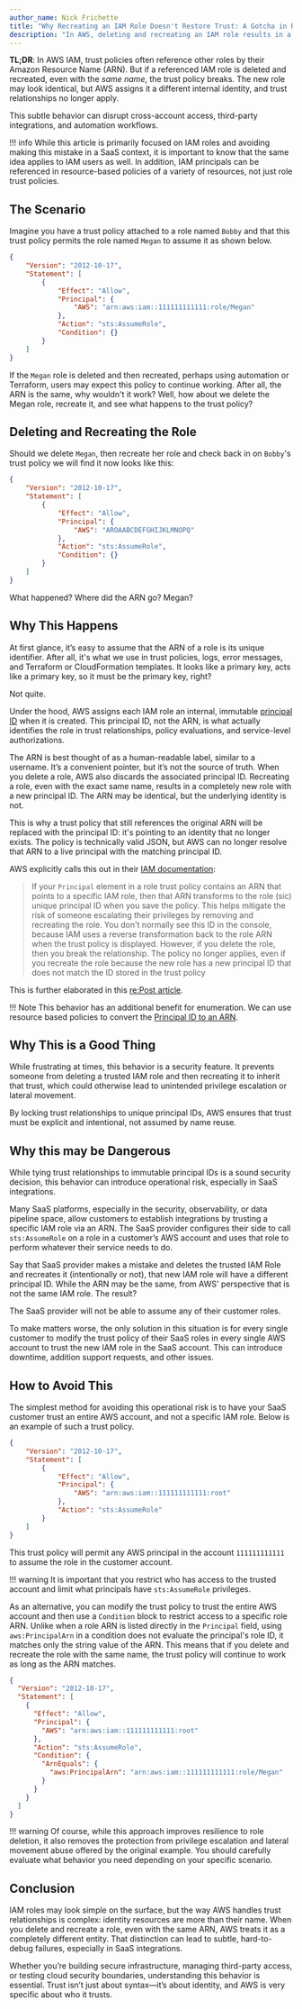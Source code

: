 ```yaml
---
author_name: Nick Frichette
title: "Why Recreating an IAM Role Doesn't Restore Trust: A Gotcha in Role ARNs"
description: "In AWS, deleting and recreating an IAM role results in a new identity that breaks existing trust policies. This behavior improves security by preventing identity spoofing but can cause failures in cross-account access and third-party integrations if not properly understood."
---
```


**TL;DR**: In AWS IAM, trust policies often reference other roles by their Amazon Resource Name (ARN). But if a referenced IAM role is deleted and recreated, even with the *same name*, the trust policy breaks. The new role may look identical, but AWS assigns it a different internal identity, and trust relationships no longer apply.

This subtle behavior can disrupt cross-account access, third-party integrations, and automation workflows.

!!! info
    While this article is primarily focused on IAM roles and avoiding making this mistake in a SaaS context, it is important to know that the same idea applies to IAM users as well. In addition, IAM principals can be referenced in resource-based policies of a variety of resources, not just role trust policies.

## The Scenario

Imagine you have a trust policy attached to a role named `Bobby` and that this trust policy permits the role named `Megan` to assume it as shown below.

```json
{
    "Version": "2012-10-17",
    "Statement": [
        {
            "Effect": "Allow",
            "Principal": {
                "AWS": "arn:aws:iam::111111111111:role/Megan"
            },
            "Action": "sts:AssumeRole",
            "Condition": {}
        }
    ]
}
```

If the `Megan` role is deleted and then recreated, perhaps using automation or Terraform, users may expect this policy to continue working. After all, the ARN is the same, why wouldn't it work? Well, how about we delete the Megan role, recreate it, and see what happens to the trust policy?

## Deleting and Recreating the Role
Should we delete `Megan`, then recreate her role and check back in on `Bobby`'s trust policy we will find it now looks like this:

```json
{
    "Version": "2012-10-17",
    "Statement": [
        {
            "Effect": "Allow",
            "Principal": {
                "AWS": "AROAABCDEFGHIJKLMNOPQ"
            },
            "Action": "sts:AssumeRole",
            "Condition": {}
        }
    ]
}
```

What happened? Where did the ARN go? Megan?

## Why This Happens

At first glance, it’s easy to assume that the ARN of a role is its unique identifier. After all, it's what we use in trust policies, logs, error messages, and Terraform or CloudFormation templates. It looks like a primary key, acts like a primary key, so it must be the primary key, right?

Not quite.

Under the hood, AWS assigns each IAM role an internal, immutable [principal ID](../general-knowledge/iam-key-identifiers.md) when it is created. This principal ID, not the ARN, is what actually identifies the role in trust relationships, policy evaluations, and service-level authorizations.

The ARN is best thought of as a human-readable label, similar to a username. It’s a convenient pointer, but it’s not the source of truth. When you delete a role, AWS also discards the associated principal ID. Recreating a role, even with the exact same name, results in a completely new role with a new principal ID. The ARN may be identical, but the underlying identity is not.

This is why a trust policy that still references the original ARN will be replaced with the principal ID: it's pointing to an identity that no longer exists. The policy is technically valid JSON, but AWS can no longer resolve that ARN to a live principal with the matching principal ID.

AWS explicitly calls this out in their [IAM documentation](https://docs.aws.amazon.com/IAM/latest/UserGuide/reference_policies_elements_principal.html#principal-roles):

> If your `Principal` element in a role trust policy contains an ARN that points to a specific IAM role, then that ARN transforms to the role (sic) unique principal ID when you save the policy. This helps mitigate the risk of someone escalating their privileges by removing and recreating the role. You don't normally see this ID in the console, because IAM uses a reverse transformation back to the role ARN when the trust policy is displayed. However, if you delete the role, then you break the relationship. The policy no longer applies, even if you recreate the role because the new role has a new principal ID that does not match the ID stored in the trust policy

This is further elaborated in this [re:Post article](https://repost.aws/articles/ARSqFcxvd7R9u-gcFD9nmA5g/understanding-aws-s-handling-of-deleted-iam-roles-in-policies).

!!! Note
    This behavior has an additional benefit for enumeration. We can use resource based policies to convert the [Principal ID to an ARN](../enumeration/enumerate_principal_arn_from_unique_id.md).

## Why This is a Good Thing

While frustrating at times, this behavior is a security feature. It prevents someone from deleting a trusted IAM role and then recreating it to inherit that trust, which could otherwise lead to unintended privilege escalation or lateral movement.

By locking trust relationships to unique principal IDs, AWS ensures that trust must be explicit and intentional, not assumed by name reuse.

## Why this may be Dangerous

While tying trust relationships to immutable principal IDs is a sound security decision, this behavior can introduce operational risk, especially in SaaS integrations.

Many SaaS platforms, especially in the security, observability, or data pipeline space, allow customers to establish integrations by trusting a specific IAM role via an ARN. The SaaS provider configures their side to call `sts:AssumeRole` on a role in a customer’s AWS account and uses that role to perform whatever their service needs to do.

Say that SaaS provider makes a mistake and deletes the trusted IAM Role and recreates it (intentionally or not), that new IAM role will have a different principal ID. While the ARN may be the same, from AWS' perspective that is not the same IAM role. The result? 

The SaaS provider will not be able to assume any of their customer roles.

To make matters worse, the only solution in this situation is for every single customer to modify the trust policy of their SaaS roles in every single AWS account to trust the new IAM role in the SaaS account. This can introduce downtime, addition support requests, and other issues.

## How to Avoid This

The simplest method for avoiding this operational risk is to have your SaaS customer trust an entire AWS account, and not a specific IAM role. Below is an example of such a trust policy.

```json
{
    "Version": "2012-10-17",
    "Statement": [
        {
            "Effect": "Allow",
            "Principal": {
                "AWS": "arn:aws:iam::111111111111:root"
            },
            "Action": "sts:AssumeRole"
        }
    ]
}
```

This trust policy will permit any AWS principal in the account `111111111111` to assume the role in the customer account. 

!!! warning
    It is important that you restrict who has access to the trusted account and limit what principals have `sts:AssumeRole` privileges.

As an alternative, you can modify the trust policy to trust the entire AWS account and then use a `Condition` block to restrict access to a specific role ARN. Unlike when a role ARN is listed directly in the `Principal` field, using `aws:PrincipalArn` in a condition does not evaluate the principal's role ID, it matches only the string value of the ARN. This means that if you delete and recreate the role with the same name, the trust policy will continue to work as long as the ARN matches.

```json
{
  "Version": "2012-10-17",
  "Statement": [
    {
      "Effect": "Allow",
      "Principal": {
        "AWS": "arn:aws:iam::111111111111:root"
      },
      "Action": "sts:AssumeRole",
      "Condition": {
        "ArnEquals": {
          "aws:PrincipalArn": "arn:aws:iam::111111111111:role/Megan"
        }
      }
    }
  ]
}
```

!!! warning
    Of course, while this approach improves resilience to role deletion, it also removes the protection from privilege escalation and lateral movement abuse offered by the original example. You should carefully evaluate what behavior you need depending on your specific scenario. 

## Conclusion

IAM roles may look simple on the surface, but the way AWS handles trust relationships is complex: identity resources are more than their name. When you delete and recreate a role, even with the same ARN, AWS treats it as a completely different entity. That distinction can lead to subtle, hard-to-debug failures, especially in SaaS integrations.

Whether you’re building secure infrastructure, managing third-party access, or testing cloud security boundaries, understanding this behavior is essential. Trust isn’t just about syntax—it’s about identity, and AWS is very specific about who it trusts.
